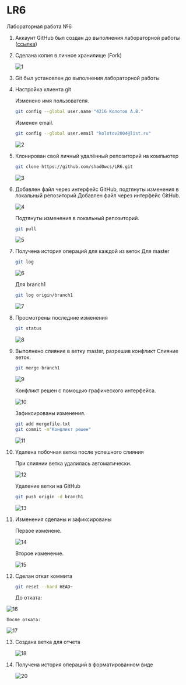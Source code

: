 # LR6
Лабораторная работа №6
1. Аккаунт GitHub был создан до выполнения лабораторной работы ([ссылка])
2. Сделана копия в личное хранилище (Fork)
   
    ![1](https://github.com/shad0wcs/LR6/assets/113517738/7708cee2-5678-4645-84c0-bc49255a7a3a)

   
3. Git был установлен до выполнения лабораторной работы 
4. Настройка клиента git

    Изменено имя пользователя.
    ```sh
    git config --global user.name "4216 Колотов А.В."
    ```
    Изменен email.
    ```sh
    git config --global user.email "kolotov2004@list.ru"
    ```
    ![2](https://github.com/shad0wcs/LR6/assets/113517738/8fad666f-47cc-4baa-819e-51f0af575fb3)
    
5. Клонирован свой личный удалённый репозиторий на компьютер
    ```sh
    git clone https://github.com/shad0wcs/LR6.git
    ```
    ![3](https://github.com/shad0wcs/LR6/assets/113517738/e587c5d0-12ab-4600-90b9-e6cb63e072f7)

6. Добавлен файл через интерфейс GitHub, подтянуты изменения в локальный репозиторий
    Добавлен файл через интерфейс GitHub.

    ![4](https://github.com/shad0wcs/LR6/assets/113517738/3d25c882-002e-477c-915f-6e502ebbbb23)

    Подтянуты изменения в локальный репозиторий.
    ```sh
    git pull
    ```
    ![5](https://github.com/shad0wcs/LR6/assets/113517738/cb0b3344-e9d7-4273-b12e-074ca0752f63)

7. Получена история операций для каждой из веток
    Для master
    ```sh
    git log
    ```
    ![6](https://github.com/shad0wcs/LR6/assets/113517738/2e6b577c-a3ab-4182-8f04-a0dc3be7166f)

    Для branch1
    ```sh
    git log origin/branch1
    ```
    
    ![7](https://github.com/shad0wcs/LR6/assets/113517738/f17b2e7b-1511-4c75-adce-172979fdcf33)

    
8. Просмотрены последние изменения
    ```sh
    git status
    ```
    
    ![8](https://github.com/shad0wcs/LR6/assets/113517738/ea2c7548-92a5-4da2-8907-158d8b324f67)

    
9. Выполнено слияние в ветку master, разрешив конфликт
    Слияние веток.
    ```sh
    git merge branch1
    ```
    
    ![9](https://github.com/shad0wcs/LR6/assets/113517738/19e14c6c-2a39-44f0-94b0-6e354dce42c0)

    
    Конфликт решен с помощью графического интерфейса.
    
    ![10](https://github.com/shad0wcs/LR6/assets/113517738/a3f2934d-1117-4b22-ac7b-46408813115c)

    
    Зафиксированы изменения.
    ```sh
    git add mergefile.txt
    git commit -m"Конфликт решен"
    ```
    
    ![11](https://github.com/shad0wcs/LR6/assets/113517738/2afc10c8-407a-4ae7-b369-5ebf47762240)

    
10. Удалена побочная ветка после успешного слияния
    
    При слиянии ветка удалилась автоматически.

    ![12](https://github.com/shad0wcs/LR6/assets/113517738/d87316ea-5183-4e31-8ec8-61ca78fa793a)

    
    Удаление ветки на GitHub
    ```sh
    git push origin -d branch1
    ```
    
    ![13](https://github.com/shad0wcs/LR6/assets/113517738/4770d4da-7f7f-4acb-a0ff-e18803d71f90)

    
11. Изменения сделаны и зафиксированы
    
    Первое изменене.

    ![14](https://github.com/shad0wcs/LR6/assets/113517738/e04a158a-1c72-413d-9046-75690fe51df3)

    Второе изменение.

    ![15](https://github.com/shad0wcs/LR6/assets/113517738/66b35cc3-010c-44c5-be45-c02fbc992e83)

12. Сделан откат коммита
    
    ```sh
    git reset --hard HEAD~
    ```
    До отката:

   ![16](https://github.com/shad0wcs/LR6/assets/113517738/e5e2dacc-bb86-4f15-a067-c69a3e222828)


    После отката:
    
  ![17](https://github.com/shad0wcs/LR6/assets/113517738/ed660731-b149-48f0-9b50-66199d30336d)

13. Создана ветка для отчета

    ![18](https://github.com/shad0wcs/LR6/assets/113517738/fde85f6c-6ee8-4085-9d60-7f915be2d4ba)


14. Получена история операций в форматированном виде
    
    ![20](https://github.com/shad0wcs/LR6/assets/113517738/2075f40e-be44-44cb-a8d3-a8c9c61eb620)



   [ссылка]: [https://github.com/shad0wcs]
